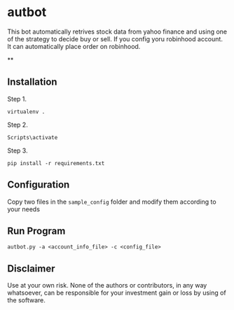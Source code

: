 # autbot

This bot automatically retrives stock data from yahoo finance and using one of the strategy to decide buy or sell. If you config yoru robinhood account. It can automatically place order on robinhood.

** 

## Installation

Step 1.
```
virtualenv .
```

Step 2.
```
Scripts\activate
```

Step 3.
```
pip install -r requirements.txt
```

## Configuration
Copy two files in the `sample_config` folder and modify them according to your needs


## Run Program

```
autbot.py -a <account_info_file> -c <config_file>
```

## Disclaimer
Use at your own risk. None of the authors or contributors, in any way whatsoever, can be responsible for your investment gain or loss by using of the software.
